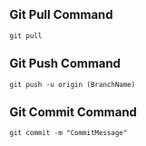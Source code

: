 ## Git Pull Command
```
git pull
```
## Git Push Command
```
git push -u origin (BranchName)
```

## Git Commit Command
```git
git commit -m "CommitMessage"
```




